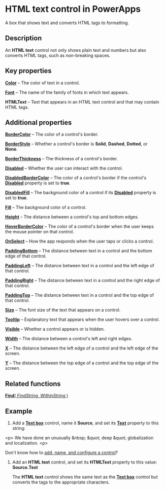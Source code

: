 <properties
    pageTitle="HTML text control: reference | Microsoft PowerApps"
    description="Information, including properties and examples, about the HTML text control"
    services=""
    suite="powerapps"
    documentationCenter="na"
    authors="aftowen"
    manager="erikre"
    editor=""
    tags=""/>

<tags
   ms.service="powerapps"
   ms.devlang="na"
   ms.topic="article"
   ms.tgt_pltfrm="na"
   ms.workload="na"
   ms.date="02/29/2016"
   ms.author="anneta"/>

# HTML text control in PowerApps #
A box that shows text and converts HTML tags to formatting.

## Description ##
An **HTML text** control not only shows plain text and numbers but also converts HTML tags, such as non-breaking spaces.

## Key properties ##

**[Color](../properties/properties-color-border.md)** – The color of text in a control.

**[Font](../properties/properties-text.md)** – The name of the family of fonts in which text appears.

**HTMLText** – Text that appears in an HTML text control and that may contain HTML tags.

## Additional properties ##
**[BorderColor](../properties/properties-color-border.md)** – The color of a control's border.

**[BorderStyle](../properties/properties-color-border.md)** – Whether a control's border is **Solid**, **Dashed**, **Dotted**, or **None**.

**[BorderThickness](../properties/properties-color-border.md)** – The thickness of a control's border.

**[Disabled](../properties/properties-core.md)** – Whether the user can interact with the control.

**[DisabledBorderColor](../properties/properties-color-border.md)** – The color of a control's border if the control's **[Disabled](../properties/properties-core.md)** property is set to **true**.

**[DisabledFill](../properties/properties-color-border.md)** – The background color of a control if its **[Disabled](../properties/properties-core.md)** property is set to **true**.

**[Fill](../properties/properties-color-border.md)** – The background color of a control.

**[Height](../properties/properties-size-location.md)** – The distance between a control's top and bottom edges.

**[HoverBorderColor](../properties/properties-color-border.md)** – The color of a control's border when the user keeps the mouse pointer on that control.

**[OnSelect](../properties/properties-core.md)** – How the app responds when the user taps or clicks a control.

**[PaddingBottom](../properties/properties-size-location.md)** – The distance between text in a control and the bottom edge of that control.

**[PaddingLeft](../properties/properties-size-location.md)** – The distance between text in a control and the left edge of that control.

**[PaddingRight](../properties/properties-size-location.md)** – The distance between text in a control and the right edge of that control.

**[PaddingTop](../properties/properties-size-location.md)** – The distance between text in a control and the top edge of that control.

**[Size](../properties/properties-text.md)** – The font size of the text that appears on a control.

**[Tooltip](../properties/properties-core.md)** – Explanatory text that appears when the user hovers over a control.

**[Visible](../properties/properties-core.md)** – Whether a control appears or is hidden.

**[Width](../properties/properties-size-location.md)** – The distance between a control's left and right edges.

**[X](../properties/properties-size-location.md)** – The distance between the left edge of a control and the left edge of the screen.

**[Y](../properties/properties-size-location.md)** – The distance between the top edge of a control and the top edge of the screen.

## Related functions ##

[**Find**( *FindString*, *WithinString* )](../functions/function-find.md)

## Example ##

1. Add a **[Text box](control-text-box.md)** control, name it **Source**, and set its **[Text](../properties/properties-core.md)** property to this string:

\<p> We have done an unusually \&nbsp; \&quot; deep \&quot; globalization and localization. \<p>

Don't know how to [add, name, and configure a control](../add-configure-controls.md)?

1. Add an **HTML text** control, and set its **HTMLText** property to this value:<br>
**Source.Text**

 	The **HTML text** control shows the same text as the **[Text box](control-text-box.md)** control but converts the tags to the appropriate characters.
